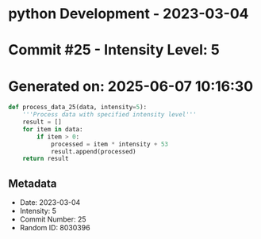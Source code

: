 ﻿# python Development - 2023-03-04
# Commit #25 - Intensity Level: 5
# Generated on: 2025-06-07 10:16:30
```python
def process_data_25(data, intensity=5):
    '''Process data with specified intensity level'''
    result = []
    for item in data:
        if item > 0:
            processed = item * intensity + 53
            result.append(processed)
    return result
```
## Metadata
- Date: 2023-03-04
- Intensity: 5
- Commit Number: 25
- Random ID: 8030396
